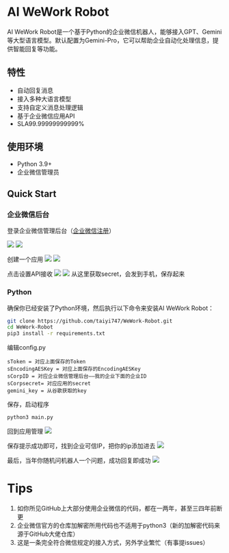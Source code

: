 # AI WeWork Robot

AI WeWork Robot是一个基于Python的企业微信机器人，能够接入GPT、Gemini等大型语言模型。默认配置为Gemini-Pro，它可以帮助企业自动化处理信息，提供智能回复等功能。

## 特性

- 自动回复消息
- 接入多种大语言模型
- 支持自定义消息处理逻辑
- 基于企业微信应用API
- SLA99.99999999999%

## 使用环境

- Python 3.9+
- 企业微信管理员

## Quick Start

### 企业微信后台

登录企业微信管理后台（[企业微信注册](https://open.work.weixin.qq.com/help2/pc/15422)）

![](https://ooo.0x0.ooo/2024/01/13/OvMqRb.png)
![](https://ooo.0x0.ooo/2024/01/13/OvM59l.png)

创建一个应用
![](https://ooo.0x0.ooo/2024/01/13/OvMWds.png)
![](https://ooo.0x0.ooo/2024/01/13/OvMoFP.png)

点击设置API接收
![](https://ooo.0x0.ooo/2024/01/13/OvMkaK.png)
![](https://ooo.0x0.ooo/2024/01/13/OvMLeI.png)
从这里获取secret，会发到手机，保存起来
### Python
确保你已经安装了Python环境，然后执行以下命令来安装AI WeWork Robot：

```bash
git clone https://github.com/taiyi747/WeWork-Robot.git
cd WeWork-Robot
pip3 install -r requirements.txt
```

编辑config.py

```
sToken = 对应上面保存的Token
sEncodingAESKey = 对应上面保存的EncodingAESKey
sCorpID = 对应企业微信管理后台——我的企业下面的企业ID
sCorpsecret= 对应应用的secret
gemini_key = 从谷歌获取的key
```
保存，启动程序
```bash
python3 main.py
```

回到应用管理
![](https://ooo.0x0.ooo/2024/01/13/OvMEGD.png)

保存提示成功即可，找到企业可信IP，把你的ip添加进去
![](https://ooo.0x0.ooo/2024/01/13/OvMUyB.png)

最后，当年你随机问机器人一个问题，成功回复即成功
![](https://ooo.0x0.ooo/2024/01/13/OvMG3F.png)

# Tips
1. 如你所见GitHub上大部分使用企业微信的代码，都在一两年，甚至三四年前断更
2. 企业微信官方的仓库加解密所用代码也不适用于python3（新的加解密代码来源于GitHub大佬仓库）
3. 这是一条完全符合微信规定的接入方式，另外学业繁忙（有事提issues）

